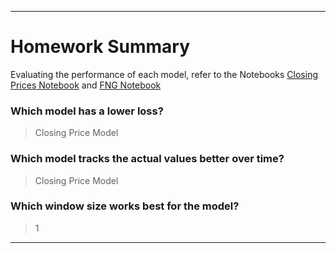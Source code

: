 - - -
# Homework Summary 

Evaluating the performance of each model, refer to the Notebooks [Closing Prices Notebook](Starter_Code/lstm_stock_predictor_closing.ipynb) and [FNG Notebook](Starter_Code/lstm_stock_predictor_fng.ipynb)

### Which model has a lower loss?
> Closing Price Model

### Which model tracks the actual values better over time?
> Closing Price Model

### Which window size works best for the model? 
> 1
- - -